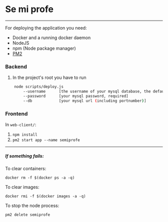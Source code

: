 # Se mi profe
---

For deploying the application you need:

 * Docker and a running docker daemon
 * NodeJS
 * npm (Node package manager)
 * [PM2](http://pm2.keymetrics.io/)


### Backend
1. In the project's root you have to run
```bash
	node scripts/deploy.js
    	--username		[the username of your mysql database, the default value is 'dev']
        --password		[your mysql password, required]
        --db			[your mysql url (including portnumber)]
```

### Frontend
In `web-client/`:
1. `npm install`
2. `pm2 start app --name semiprofe`
---

##### If something fails:
To clear containers:

`docker rm -f $(docker ps -a -q)`

To clear images:

`docker rmi -f $(docker images -a -q)`

To stop the node process: 

`pm2 delete semiprofe`
